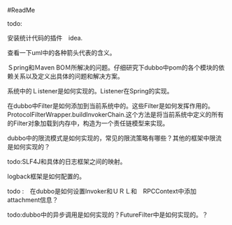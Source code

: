 #ReadMe









todo:

安装统计代码的插件　idea.

查看一下uml中的各种箭头代表的含义。

Ｓpring和Ｍaven BOＭ所解决的问题。仔细研究下dubbo中pom的各个模块的依赖关系以及定义出具体的问题和解决方案。



系统中的Ｌistener是如何实现的。Listener在Spring的实现。



在dubbo中Filter是如何添加到当前系统中的。这些Filter是如何发挥作用的。ProtocolFilterWrapper.buildInvokerChain.这个方法是将当前系统中定义的所有的Filter对象加载到内存中，构造为一个责任链模型来实现。



dubbo中的限流模式是如何实现的，常见的限流策略有哪些？其他的框架中限流是如何实现的？



todo:SLF4J和具体的日志框架之间的映射。

logback框架是如何配置的。

todo :　在dubbo是如何设置Invoker和ＵＲＬ和　RPCContext中添加　attachment信息？



todo:dubbo中的异步调用是如何实现的？FutureFilter中是如何实现的。？